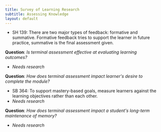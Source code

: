 ```yaml
---
title: Survey of Learning Research
subtitle: Assessing Knowledge
layout: default
---
```


- SH 139: There are two major types of feedback: formative and summative. Formative feedback tries to support the learner in future practice, summative is the final assessment given.

**Question**: _Is terminal assessment effective at evaluating learning outcomes?_

- _Needs research_

**Question**: _How does terminal assessment impact learner's desire to complete the module?_

- SB 364: To support mastery-based goals, measure learners against the learning objectives rather than each other.
- _Needs research_

**Question**: _How does terminal assessment impact a student's long-term maintenance of memory?_

- _Needs research_